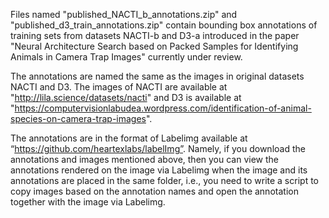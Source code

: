 Files named "published_NACTI_b_annotations.zip" and "published_d3_train_annotations.zip" contain bounding box annotations of training sets from datasets NACTI-b and D3-a introduced in the paper "Neural Architecture Search based on Packed Samples for Identifying Animals in Camera Trap Images" currently under review.

The annotations are named the same as the images in original datasets NACTI and D3. The images of NACTI are available at "http://lila.science/datasets/nacti" and D3 is available at "https://computervisionlabudea.wordpress.com/identification-of-animal-species-on-camera-trap-images".

The annotations are in the format of Labelimg available at “https://github.com/heartexlabs/labelImg”. Namely, if you download the annotations and images mentioned above, then you can view the annotations rendered on the image via Labelimg when the image and its annotations are placed in the same folder, i.e., you need to write a script to copy images based on the annotation names and open the annotation together with the image via Labelimg.
